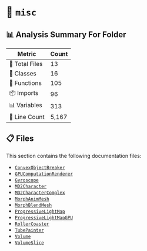 # 📁 `misc`

## 📊 Analysis Summary For Folder

| Metric | Count |
|--------|-------|
| 📁 Total Files | 13 |
| 🧱 Classes | 16 |
| 🔧 Functions | 105 |
| 📦 Imports | 96 |
| 📊 Variables | 313 |
| 🔢 Line Count | 5,167 |


## 📋 Files

This section contains the following documentation files:

- [`ConvexObjectBreaker`](./ConvexObjectBreaker.md)
- [`GPUComputationRenderer`](./GPUComputationRenderer.md)
- [`Gyroscope`](./Gyroscope.md)
- [`MD2Character`](./MD2Character.md)
- [`MD2CharacterComplex`](./MD2CharacterComplex.md)
- [`MorphAnimMesh`](./MorphAnimMesh.md)
- [`MorphBlendMesh`](./MorphBlendMesh.md)
- [`ProgressiveLightMap`](./ProgressiveLightMap.md)
- [`ProgressiveLightMapGPU`](./ProgressiveLightMapGPU.md)
- [`RollerCoaster`](./RollerCoaster.md)
- [`TubePainter`](./TubePainter.md)
- [`Volume`](./Volume.md)
- [`VolumeSlice`](./VolumeSlice.md)